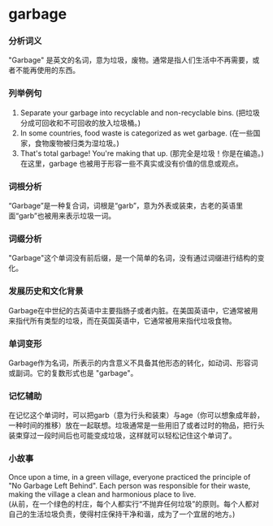 # garbage

### 分析词义

  

"Garbage" 是英文的名词，意为垃圾，废物。通常是指人们生活中不再需要，或者不能再使用的东西。

  

### 列举例句

  

1.  Separate your garbage into recyclable and non-recyclable bins. (把垃圾分成可回收和不可回收的放入垃圾桶。)
2.  In some countries, food waste is categorized as wet garbage. (在一些国家，食物废物被归类为湿垃圾。)
3.  That's total garbage! You're making that up. (那完全是垃圾！你是在编造。) 在这里，garbage 也被用于形容一些不真实或没有价值的信息或观点。

  

### 词根分析

  

“Garbage”是一种复合词，词根是“garb”，意为外表或装束，古老的英语里面“garb”也被用来表示垃圾一词。

  

### 词缀分析

  

"Garbage"这个单词没有前后缀，是一个简单的名词，没有通过词缀进行结构的变化。

  

### 发展历史和文化背景

  

Garbage在中世纪的古英语中主要指肠子或者内脏。在美国英语中，它通常被用来指代所有类型的垃圾，而在英国英语中，它通常被用来指代垃圾食物。

  

### 单词变形

  

Garbage作为名词，所表示的内含意义不具备其他形态的转化，如动词、形容词或副词。它的复数形式也是 "garbage"。

  

### 记忆辅助

  

在记忆这个单词时，可以把garb（意为行头和装束）与age（你可以想象成年龄，一种时间的推移）放在一起联想。垃圾通常是一些用旧了或者过时的物品，把行头装束穿过一段时间后也可能变成垃圾，这样就可以轻松记住这个单词了。

  

### 小故事

  

Once upon a time, in a green village, everyone practiced the principle of "No Garbage Left Behind". Each person was responsible for their waste, making the village a clean and harmonious place to live.  
(从前，在一个绿色的村庄，每个人都实行“不抛弃任何垃圾”的原则。每个人都对自己的生活垃圾负责，使得村庄保持干净和谐，成为了一个宜居的地方。)
